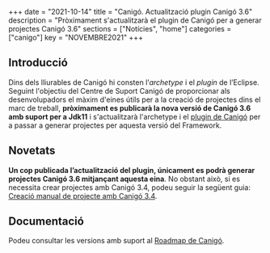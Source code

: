 +++
date        = "2021-10-14"
title       = "Canigó. Actualització plugin Canigó 3.6"
description = "Pròximament s'actualitzarà el plugin de Canigó per a generar projectes Canigó 3.6"
sections    = ["Notícies", "home"]
categories  = ["canigo"]
key         = "NOVEMBRE2021"
+++

## Introducció

Dins dels lliurables de Canigó hi consten l’*archetype* i el *plugin* de l’Eclipse.
Seguint l'objectiu del Centre de Suport Canigó de proporcionar als desenvolupadors el màxim d'eines útils
per a la creació de projectes dins el marc de treball, **pròximament es publicarà la nova versió de Canigó
3.6 amb suport per a Jdk11** i s'actualitzarà l'archetype i el [plugin de Canigó](/canigo-download-related/plugin-canigo/)
per a passar a generar projectes per aquesta versió del Framework.

## Novetats

**Un cop publicada l’actualització del plugin, únicament es podrà generar projectes Canigó 3.6 mitjançant aquesta eina**.
No obstant això, si es necessita crear projectes amb Canigó 3.4, podeu seguir la següent guia:
[Creació manual de projecte amb Canigó 3.4](/howtos/2021-10-14-Howto-crear-projectes-canigo-3.4-manualment/).

## Documentació

Podeu consultar les versions amb suport al [Roadmap de Canigó](/canigo/roadmap/).
